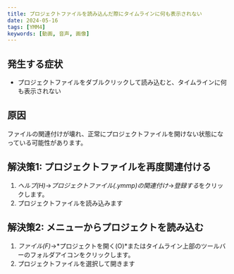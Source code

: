 ```yaml
---
title: プロジェクトファイルを読み込んだ際にタイムラインに何も表示されない
date: 2024-05-16
tags: [YMM4]
keywords: [動画, 音声, 画像]
---
```

## 発生する症状
- プロジェクトファイルをダブルクリックして読み込むと、タイムラインに何も表示されない

## 原因
ファイルの関連付けが壊れ、正常にプロジェクトファイルを開けない状態になっている可能性があります。

## 解決策1: プロジェクトファイルを再度関連付ける
1. *ヘルプ(H)*→*プロジェクトファイル(.ymmp)の関連付け*→*登録する*をクリックします。
1. プロジェクトファイルを読み込みます

## 解決策2: メニューからプロジェクトを読み込む
1. *ファイル(F)*→*プロジェクトを開く(O)*またはタイムライン上部のツールバーのフォルダアイコンをクリックします。
1. プロジェクトファイルを選択して開きます